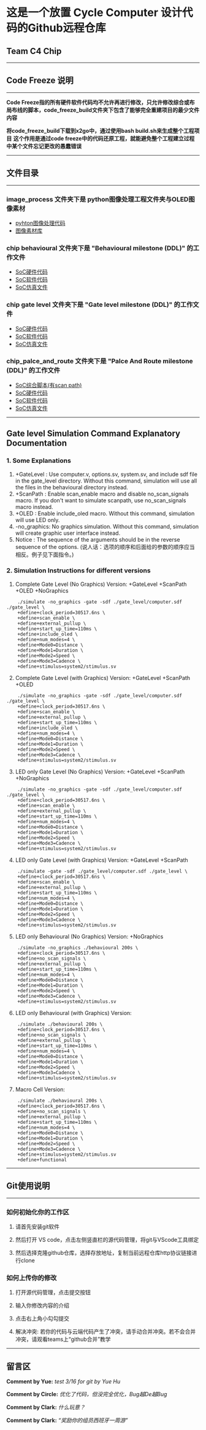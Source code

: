 # 这是一个放置 Cycle Computer 设计代码的Github远程仓库

## Team C4 Chip

***

## Code Freeze 说明

***

**Code Freeze指的所有硬件软件代码均不允许再进行修改，只允许修改综合或布局布线的脚本，code_freeze_build文件夹下包含了能够完全重建项目的最少文件内容**

**将code_freeze_build下载到x2go中，通过使用bash build.sh来生成整个工程项目**
**这个作用是通过code freeze中的代码还原工程，就能避免整个工程建立过程中某个文件忘记更改的愚蠢错误**

***

## 文件目录

***

### image_process 文件夹下是 python图像处理工程文件夹与OLED图像素材

- [pyhton图像处理代码](./image_process/image_process.py)
- [图像素材库](./image_process/Assets)

### chip behavioural 文件夹下是 "Behavioural milestone (DDL)" 的工作文件

- [SoC硬件代码](./chip%20behavioural/behavioural)
- [SoC软件代码](./chip%20behavioural/software/code/main.c)
- [SoC仿真文件](./chip%20behavioural/system2/stimulus.sv)

### chip gate level 文件夹下是 "Gate level milestone (DDL)" 的工作文件

- [SoC硬件代码](./chip%20gate%20level/behavioural)
- [SoC软件代码](./chip%20gate%20level/software/code/main.c)
- [SoC仿真文件](./chip%20gate%20level/system2/stimulus.sv)

### chip_palce_and_route 文件夹下是 "Palce And Route milestone (DDL)" 的工作文件

- [SoC综合脚本(有scan path)](./chip_place_and_route/synthesis/synthesis_dft.tcl)
- [SoC硬件代码](./chip_place_and_route/behavioural/)
- [SoC软件代码](./chip_place_and_route/software/code/main.c)
- [SoC仿真文件](./chip_place_and_route/system2/stimulus.sv)

***

## Gate level Simulation Command Explanatory Documentation

### 1. Some Explanations

1. +GateLevel  : Use computer.v, options.sv, system.sv, and include sdf file in the gate_level directory.
            Without this command, simulation will use all the files in the behavioural directory instead.
2. +ScanPath   : Enable scan_enable macro and disable no_scan_signals macro.
            If you don't want to simulate scanpath, use no_scan_signals macro instead.
3. +OLED       : Enable include_oled macro.
            Without this command, simulation will use LED only.
4. -no_graphics: No graphics simulation.
            Without this command, simulation will create graphic user interface instead.
5. Notice      : The sequence of the arguments should be in the reverse sequence of the options.
                  (说人话：选项的顺序和后面给的参数的顺序应当相反。例子见下面指令。)

### 2. Simulation Instructions for different versions

1. Complete Gate Level (No Graphics) Version: +GateLevel +ScanPath +OLED +NoGraphics

```shell
    ./simulate -no_graphics -gate -sdf ./gate_level/computer.sdf ./gate_level \
    +define+clock_period=30517.6ns \
    +define+scan_enable \
    +define+external_pullup \
    +define+start_up_time=110ms \
    +define+include_oled \
    +define+num_modes=4 \
    +define+Mode0=Distance \
    +define+Mode1=Duration \
    +define+Mode2=Speed \
    +define+Mode3=Cadence \
    +define+stimulus=system2/stimulus.sv
```

2. Complete Gate Level (with Graphics) Version: +GateLevel +ScanPath +OLED

```shell
    ./simulate -no_graphics -gate -sdf ./gate_level/computer.sdf ./gate_level \
    +define+clock_period=30517.6ns \
    +define+scan_enable \
    +define+external_pullup \
    +define+start_up_time=110ms \
    +define+include_oled \
    +define+num_modes=4 \
    +define+Mode0=Distance \
    +define+Mode1=Duration \
    +define+Mode2=Speed \
    +define+Mode3=Cadence \
    +define+stimulus=system2/stimulus.sv
```

3. LED only Gate Level (No Graphics) Version: +GateLevel +ScanPath +NoGraphics

```shell
    ./simulate -no_graphics -gate -sdf ./gate_level/computer.sdf ./gate_level \
    +define+clock_period=30517.6ns \
    +define+scan_enable \
    +define+external_pullup \
    +define+start_up_time=110ms \
    +define+num_modes=4 \
    +define+Mode0=Distance \
    +define+Mode1=Duration \
    +define+Mode2=Speed \
    +define+Mode3=Cadence \
    +define+stimulus=system2/stimulus.sv
```

4. LED only Gate Level (with Graphics) Version: +GateLevel +ScanPath

```shell
    ./simulate -gate -sdf ./gate_level/computer.sdf ./gate_level \
    +define+clock_period=30517.6ns \
    +define+scan_enable \
    +define+external_pullup \
    +define+start_up_time=110ms \
    +define+num_modes=4 \
    +define+Mode0=Distance \
    +define+Mode1=Duration \
    +define+Mode2=Speed \
    +define+Mode3=Cadence \
    +define+stimulus=system2/stimulus.sv
```

5. LED only Behavioural (No Graphics) Version: +NoGraphics

```shell
    ./simulate -no_graphics ./behavioural 200s \
    +define+clock_period=30517.6ns \
    +define+no_scan_signals \
    +define+external_pullup \
    +define+start_up_time=110ms \
    +define+num_modes=4 \
    +define+Mode0=Distance \
    +define+Mode1=Duration \
    +define+Mode2=Speed \
    +define+Mode3=Cadence \
    +define+stimulus=system2/stimulus.sv
```

6. LED only Behavioural (with Graphics) Version:

```shell
    ./simulate ./behavioural 200s \
    +define+clock_period=30517.6ns \
    +define+no_scan_signals \
    +define+external_pullup \
    +define+start_up_time=110ms \
    +define+num_modes=4 \
    +define+Mode0=Distance \
    +define+Mode1=Duration \
    +define+Mode2=Speed \
    +define+Mode3=Cadence \
    +define+stimulus=system2/stimulus.sv
```

7. Macro Cell Version:

```shell
    ./simulate ./behavioural 200s \
    +define+clock_period=30517.6ns \
    +define+no_scan_signals \
    +define+external_pullup \
    +define+start_up_time=110ms \
    +define+num_modes=4 \
    +define+Mode0=Distance \
    +define+Mode1=Duration \
    +define+Mode2=Speed \
    +define+Mode3=Cadence \
    +define+stimulus=system2/stimulus.sv
    +define+functional
```

***

## Git使用说明

***

### 如何初始化你的工作区

1. 请首先安装git软件

2. 然后打开 VS code，点击左侧竖直栏的源代码管理，将git与VScode工具绑定

3. 然后选择克隆github仓库，选择存放地址，复制当前远程仓库http协议链接进行clone

### 如何上传你的修改

1. 打开源代码管理，点击提交按钮

2. 输入你修改内容的介绍

3. 点击右上角小勾勾提交

4. 解决冲突: 若你的代码与云端代码产生了冲突，请手动合并冲突。若不会合并冲突，请观看teams上“github合并”教学

***

## 留言区

**Comment by Yue:** *test 3/16 for git by Yue Hu*

**Comment by Circle:** *优化了代码，但没完全优化，Bug越De越Bug*

**Comment by Clark:** *什么玩意？*

**Comment by Clark:** *“奖励你的组员西班牙一周游”*